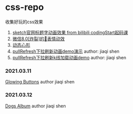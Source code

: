 # css-repo
收集好玩的css效果

1. [sketch官网标题字动画效果 from bilibili codingStart起码课](https://www.bilibili.com/video/BV1Rf4y1k7rx)
2. [微信8.0[炸裂]的🎉表情动效](https://juejin.cn/post/6926010284578603021)
3. [动态心形](https://www.zhangxinxu.com/wordpress/2015/12/css3-animation-js-canvas-gif-pause-stop-play/)
4. [pullRefresh下拉刷新动画demo演示](https://codepen.io/paulchess/pen/YzpJZmN) author: jiaqi shen
5. [pullRefresh下拉刷新k线加载动画demo](https://codepen.io/paulchess/pen/qBqJJMr) author: jiaqi shen

### 2021.03.11  
[Glowing Buttons](https://codepen.io/paulchess/pen/YzpRbOV?editors=1100) author jiaqi shen

### 2021.03.12
[Dogs Album](https://codepen.io/paulchess/pen/NWbeMMR) author jiaqi shen
